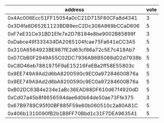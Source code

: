 address|vote|timestamp|signature
---|---|---|---
0x4Ac006Ecc51FF15054a0cC21D715F80CFa8d4341|3|1603797943|0x11bbacaecf3023ccb85beaf0816db54a161c7036810b6a8f8bcd86eda3ae032c2f20dd174921acea2b725a9594230753cb72ea19ead6025ce6504f6995cf1e831b
0x3D4fa8D652E1123BDB9ecC2Dc308A869bCCaD606|5|1603797997|0x62d2553f4003ccc5081aba907ba41ec047aab6ccd14d7f8e699f93cce1fd38d80abbb2c654ff1b7bfa3c3ad54346f9a2f329a1bc38980a400cc386a9d63795d81c
0xF7eE31Ce31BD1Efe7e2D7B184e8be9002B85899f|3|1603799584|0x34fa301c76187108b75f5acbe2e4d117310789c9864d7e18f30ef4551c6111007a7a76f856aa292cfe993fa717dc8404e2caf698f4ae0069cd6a3710838647ed1b
0xDabce49f333434DA2085104fcae75Fa641eCC3A5|5|1603800333|0x43644a8227d8e508ca87d646062d7ac05f6dbe425f17a960bd2c85ec00368dca7578517c7138eb51b9d51e06528a10661e716dd5252795f6878e95f6771bc33c1b
0x310A6564923BE987fE2d63cf86a72c5E7c418Ab7|5|1603800854|0x3f64a626fb9f71938845a331e641c13b2780238e88a01f97a532b44dc6b2ce881462b36c1353f723cc01bcb5850aa4941ae6d2b0ea180faae9389522a41240b51b
0x07CbB0F2949A55C02DC7936AB6B5088dD2d7938b|5|1603804180|0xb38f16b83322fcac11e02cbf0f67f8b7ff198e6a666ac4b19ba09c0a3b847dab25bf1bc48e350f8cbba238aca15895a4f96f73ad445a86a71f7a1df306fcfe491b
0xC8D46eb7881975F9aE15216FeEBa2ff58E55803c|5|1603811560|0x008565adbc4a46e958d4894d63561211eafe53e33c803f3543e31c6b729376ce5bb0b074a8316405263224788e5524f1c6e24ecd043de75d1278adee7718d2bf1c
0x9EE749A9Ad2d6bA8200590c9EC0a97284600B76a|5|1603812665|0xb1ebd116c79849d5dc6bd2fbb41659408616041185145c6f7e3472bc3c514ed24b4fd2f4ff194d19baf918879251fec3d025dcaae7f0f003cc76614e7ee8ed741c
0x9EE749A9Ad2d6bA8200590c9EC0a97284600B76a|5|1603812731|0xd9ac655fd96ad2bb5e1b494297c42163f041b678bbc9c4565b7b5bedf4f8010f0dcbcf1aa53159491f67b942a5e1acf514eedd3141554afbaf95d3908339155b1c
0xB02DC63B4e234e1aBc36EAD88DF610d67f4920dD|5|1603815566|0x31436d209e49252ea9062b7e23f12f1b5224e9a22d74d3e8c9478feee35ebffa62bbf002334c51a4f8acd2ea2f6cd5df022ec7cc15230417042d9a7316eee24d1b
0xCd07a45b8f8656594dae6d0b64de50ae73Ffe375|3|1603815882|0x50cde3dc02ba8d169dec6446916a43a6460c0ad08110ff18cc05f6b59a0ac16f34a1345adcdb346a66afcff1be5a61f1b1aee7ad0d1cc926853930ca9ec98bb21c
0x67B9789C95f00BF885F59e60b060510c2a80A81C|5|1603822938|0x67bd6e83ef9f2143ccb49db7c6cdfc1ff4f49c149acf7927a4367755e80a56102bbad6c981d5cff70abae72794d27d964a5d5297be20fdb402f761f61b119a591b
0x406b1310090fB2b1B9FF70Bbd1c31F7DEA963541|5|1603842645|0xfb4ab9c67ddea81a8a87326dc0124b52a5dda577bc11ee3085021c3de9948f870f4987d5b97997a66279ec1ff0d0691c8e92ba213ad6a651c77a3f38ce4aa02b1b